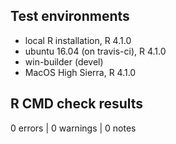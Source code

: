 ## Test environments
* local R installation, R 4.1.0
* ubuntu 16.04 (on travis-ci), R 4.1.0
* win-builder (devel)
* MacOS High Sierra, R 4.1.0

## R CMD check results

0 errors | 0 warnings | 0 notes

